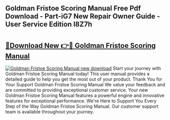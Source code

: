 ## Goldman Fristoe Scoring Manual Free Pdf Download - Part-iG7 New Repair Owner Guide - User Service Edition l8Z7h

# <h2><a href="http://bc27662.oget.top/?id=Goldman+Fristoe+Scoring+Manual">🔗Download New 👉🔴 Goldman Fristoe Scoring Manual</a></h2>

[![Goldman Fristoe Scoring Manual new download](https://i.imgur.com/5g1atiW.png)](http://bc27662.oget.top/?id=Goldman+Fristoe+Scoring+Manual)
Start your journey with Goldman Fristoe Scoring Manual today! This user manual provides a detailed guide to help you get the most out of your product. Thank You for Your Support Goldman Fristoe Scoring Manual We value your feedback and are committed to providing exceptional customer service. Your new Goldman Fristoe Scoring Manual features a powerful engine and innovative features for exceptional performance. We're Here to Support You Every Step of the Way Goldman Fristoe Scoring Manual. Our customer support team is available throughout your journey.

